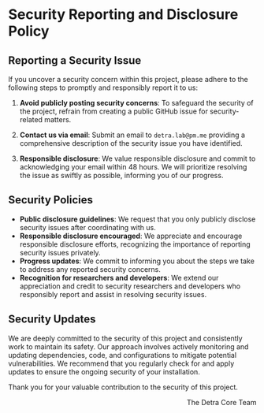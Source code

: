 # Security Reporting and Disclosure Policy

## Reporting a Security Issue

If you uncover a security concern within this project, please adhere to the following steps to promptly and responsibly report it to us:

1. **Avoid publicly posting security concerns**: To safeguard the security of the project, refrain from creating a public GitHub issue for security-related matters.

2. **Contact us via email**: Submit an email to `detra.lab@pm.me` providing a comprehensive description of the security issue you have identified.

3. **Responsible disclosure**: We value responsible disclosure and commit to acknowledging your email within 48 hours. We will prioritize resolving the issue as swiftly as possible, informing you of our progress.

## Security Policies

- **Public disclosure guidelines**: We request that you only publicly disclose security issues after coordinating with us.
- **Responsible disclosure encouraged**: We appreciate and encourage responsible disclosure efforts, recognizing the importance of reporting security issues privately.
- **Progress updates**: We commit to informing you about the steps we take to address any reported security concerns.
- **Recognition for researchers and developers**: We extend our appreciation and credit to security researchers and developers who responsibly report and assist in resolving security issues.

## Security Updates

We are deeply committed to the security of this project and consistently work to maintain its safety. Our approach involves actively monitoring and updating dependencies, code, and configurations to mitigate potential vulnerabilities. We recommend that you regularly check for and apply updates to ensure the ongoing security of your installation.

Thank you for your valuable contribution to the security of this project.

<div align="right"><p>The Detra Core Team</p></div>
